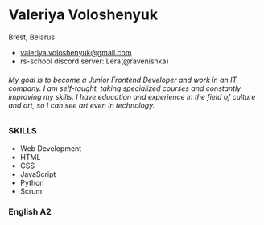 # Valeriya Voloshenyuk

Brest, Belarus
- valeriya.voloshenyuk@gmail.com
- rs-school discord server: Lera(@ravenishka)
 

###### My goal is to become a Junior Frontend Developer and work in an IT company. I am self-taught, taking specialized courses and constantly improving my skills. I have education and experience in the field of culture and art, so I can see art even in technology.

### SKILLS
- Web Development
- HTML
- CSS
- JavaScript
- Python
- Scrum

 ### English A2 
